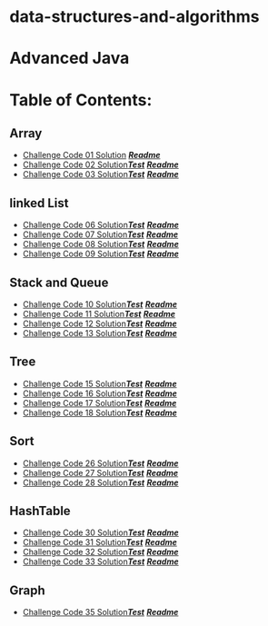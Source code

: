 # data-structures-and-algorithms
# Advanced Java




# Table of Contents:
## Array

- [Challenge Code 01 Solution](https://github.com/AyaaBe95/data-structures-and-algorithms401/blob/main/app/src/main/java/data/structures/and/algorithms401/reverseArray.java)  [***Readme***](https://github.com/AyaaBe95/data-structures-and-algorithms401/blob/main/readme/reverseArray.md)
- [Challenge Code 02 Solution](https://github.com/AyaaBe95/data-structures-and-algorithms401/blob/main/app/src/main/java/data/structures/and/algorithms401/shiftArray.java)[***Test***](https://github.com/AyaaBe95/data-structures-and-algorithms401/blob/main/app/src/test/java/data/structures/and/algorithms401/Library.java) [***Readme***](https://github.com/AyaaBe95/data-structures-and-algorithms401/blob/main/readme/shiftArray.md)
- [Challenge Code 03 Solution](https://github.com/AyaaBe95/data-structures-and-algorithms401/blob/main/binarysearch/lib/src/main/java/binarysearch/binarySearch.java)[***Test***](https://github.com/AyaaBe95/data-structures-and-algorithms401/blob/main/binarysearch/lib/src/test/java/binarysearch/LibraryTest.java) [***Readme***](https://github.com/AyaaBe95/data-structures-and-algorithms401/blob/main/readme/binarySearch.md)

## linked List
- [Challenge Code 06 Solution](https://github.com/AyaaBe95/data-structures-and-algorithms401/blob/linked-list/Data-Structures/lib/src/main/java/Data/Structures/LinkedList.java)[***Test***](https://github.com/AyaaBe95/data-structures-and-algorithms401/blob/linked-list/Data-Structures/lib/src/test/java/Data/Structures/LinkedListTest.java) [***Readme***](https://github.com/AyaaBe95/data-structures-and-algorithms401/blob/main/readme/Linked-List.md)
- [Challenge Code 07 Solution](https://github.com/AyaaBe95/data-structures-and-algorithms401/blob/ll-insertions/Data-Structures/lib/src/main/java/Data/Structures/LinkedList.java)[***Test***](https://github.com/AyaaBe95/data-structures-and-algorithms401/blob/ll-insertions/Data-Structures/lib/src/test/java/Data/Structures/LinkedListTest.java) [***Readme***](https://github.com/AyaaBe95/data-structures-and-algorithms401/blob/main/readme/insertion.md)
- [Challenge Code 08 Solution](https://github.com/AyaaBe95/data-structures-and-algorithms401/blob/ll-kth-from-end/Data-Structures/lib/src/main/java/Data/Structures/LinkedList.java)[***Test***](https://github.com/AyaaBe95/data-structures-and-algorithms401/blob/ll-kth-from-end/Data-Structures/lib/src/test/java/Data/Structures/KthFromTheEnd.java) [***Readme***](https://github.com/AyaaBe95/data-structures-and-algorithms401/blob/main/readme/kth.md)
- [Challenge Code 09 Solution](https://github.com/AyaaBe95/data-structures-and-algorithms401/blob/ll-zip/Data-Structures/lib/src/main/java/Data/Structures/LinkedList.java)[***Test***](https://github.com/AyaaBe95/data-structures-and-algorithms401/blob/ll-zip/Data-Structures/lib/src/test/java/Data/Structures/mergeTest.java) [***Readme***](https://github.com/AyaaBe95/data-structures-and-algorithms401/blob/main/readme/merge.md)

## Stack and Queue
- [Challenge Code 10 Solution](https://github.com/AyaaBe95/data-structures-and-algorithms401/tree/stack-and-queue/Data-Structures/stack-and-queue/lib/src/main/java/stack/and/queue)[***Test***](https://github.com/AyaaBe95/data-structures-and-algorithms401/blob/main/Data-Structures/stack-and-queue/lib/src/test/java/stack/and/queue/LibraryTest.java) [***Readme***](https://github.com/AyaaBe95/data-structures-and-algorithms401/blob/main/readme/StackAndQueue.md)
- [Challenge Code 11 Solution](https://github.com/AyaaBe95/data-structures-and-algorithms401/blob/main/Data-Structures/stack-and-queue/lib/src/main/java/stack/and/queue/PseudoQueue.java)[***Test***](https://github.com/AyaaBe95/data-structures-and-algorithms401/blob/main/Data-Structures/stack-and-queue/lib/src/test/java/stack/and/queue/PseudoQueueTest.java) [***Readme***](https://github.com/AyaaBe95/data-structures-and-algorithms401/blob/main/readme/stackWithQueue.md)
- [Challenge Code 12 Solution](https://github.com/AyaaBe95/data-structures-and-algorithms401/blob/main/Data-Structures/stack-and-queue/lib/src/main/java/stack/and/queue/AnimalShelter.java)[***Test***](https://github.com/AyaaBe95/data-structures-and-algorithms401/blob/main/Data-Structures/stack-and-queue/lib/src/test/java/stack/and/queue/TestAnimal.java) [***Readme***](https://github.com/AyaaBe95/data-structures-and-algorithms401/blob/main/readme/fifo-animal-shelter.md)
- [Challenge Code 13 Solution](https://github.com/AyaaBe95/data-structures-and-algorithms401/blob/main/Data-Structures/stack-and-queue/lib/src/main/java/stack/and/queue/MultiBracketValidation.java)[***Test***](https://github.com/AyaaBe95/data-structures-and-algorithms401/blob/main/Data-Structures/stack-and-queue/lib/src/test/java/stack/and/queue/MultiBracketValidationTest.java) [***Readme***](https://github.com/AyaaBe95/data-structures-and-algorithms401/blob/main/readme/multiBracketValidation%20.md)

## Tree
- [Challenge Code 15 Solution](https://github.com/AyaaBe95/data-structures-and-algorithms401/tree/main/Data-Structures/trees/app/src/main/java/trees)[***Test***](https://github.com/AyaaBe95/data-structures-and-algorithms401/tree/main/Data-Structures/trees/app/src/test/java/trees) [***Readme***](https://github.com/AyaaBe95/data-structures-and-algorithms401/blob/main/readme/tree.md)
-  [Challenge Code 16 Solution](https://github.com/AyaaBe95/data-structures-and-algorithms401/blob/find-maximum-binary-tree/Data-Structures/trees/app/src/main/java/trees/BinaryTree.java)[***Test***](https://github.com/AyaaBe95/data-structures-and-algorithms401/blob/find-maximum-binary-tree/Data-Structures/trees/app/src/test/java/trees/FindMaxTest.java) [***Readme***](https://github.com/AyaaBe95/data-structures-and-algorithms401/blob/main/readme/find-maximum-binary-tree.md)
- [Challenge Code 17 Solution](https://github.com/AyaaBe95/data-structures-and-algorithms401/blob/Breadth-first/Data-Structures/trees/app/src/main/java/trees/BinaryTree.java)[***Test***](https://github.com/AyaaBe95/data-structures-and-algorithms401/blob/main/Data-Structures/trees/app/src/test/java/trees/breadthFirstTest.java) [***Readme***](https://github.com/AyaaBe95/data-structures-and-algorithms401/blob/main/readme/Breadth-first.md)
- [Challenge Code 18 Solution](https://github.com/AyaaBe95/data-structures-and-algorithms401/blob/main/Data-Structures/utilities/app/src/main/java/utilities/FizzBuzzTree.java)[***Test***](https://github.com/AyaaBe95/data-structures-and-algorithms401/blob/main/Data-Structures/utilities/app/src/test/java/utilities/FizzBuzzTreeTest.java) [***Readme***](https://github.com/AyaaBe95/data-structures-and-algorithms401/blob/main/readme/fizzbuzztree.md)

## Sort
- [Challenge Code 26 Solution](https://github.com/AyaaBe95/data-structures-and-algorithms401/blob/main/blog/app/src/main/java/blog/insertionSort.java)[***Test***](https://github.com/AyaaBe95/data-structures-and-algorithms401/blob/main/blog/app/src/test/java/blog/AppTest.java) [***Readme***](https://github.com/AyaaBe95/data-structures-and-algorithms401/blob/main/blog/BLOG.md)
- [Challenge Code 27 Solution](https://github.com/AyaaBe95/data-structures-and-algorithms401/blob/main/blog/app/src/main/java/blog/mergeSort.java)[***Test***](https://github.com/AyaaBe95/data-structures-and-algorithms401/blob/main/blog/app/src/test/java/blog/mergeTest.java) [***Readme***](https://github.com/AyaaBe95/data-structures-and-algorithms401/blob/main/blog/BLOG2.md)
- [Challenge Code 28 Solution](https://github.com/AyaaBe95/data-structures-and-algorithms401/blob/main/blog/app/src/main/java/blog/mergeSort.java)[***Test***](https://github.com/AyaaBe95/data-structures-and-algorithms401/blob/main/blog/app/src/test/java/blog/mergeTest.java) [***Readme***](https://github.com/AyaaBe95/data-structures-and-algorithms401/blob/main/blog/BLOG3.md)

## HashTable
- [Challenge Code 30 Solution](https://github.com/AyaaBe95/data-structures-and-algorithms401/blob/main/hashtable/app/src/main/java/hashtable/hashtable.java)[***Test***](https://github.com/AyaaBe95/data-structures-and-algorithms401/blob/main/hashtable/app/src/test/java/hashtable/hashtableTest.java) [***Readme***](github.com/AyaaBe95/data-structures-and-algorithms401/blob/main/readme/hashtable.md)
- [Challenge Code 31 Solution](https://github.com/AyaaBe95/data-structures-and-algorithms401/blob/main/hashtable/app/src/main/java/hashtable/repeatedWord.java)[***Test***](https://github.com/AyaaBe95/data-structures-and-algorithms401/blob/main/hashtable/app/src/test/java/hashtable/RepeatedWordTest.java) [***Readme***](https://github.com/AyaaBe95/data-structures-and-algorithms401/blob/main/readme/repeatedWord.md)
 - [Challenge Code 32 Solution](https://github.com/AyaaBe95/data-structures-and-algorithms401/blob/main/hashtable/app/src/main/java/hashtable/repeatedWord.java)[***Test***](https://github.com/AyaaBe95/data-structures-and-algorithms401/blob/main/hashtable/app/src/test/java/hashtable/RepeatedWordTest.java) [***Readme***](github.com/AyaaBe95/data-structures-and-algorithms401/blob/main/readme/hashtable.md)
 - [Challenge Code 33 Solution](https://github.com/AyaaBe95/data-structures-and-algorithms401/blob/main/hashtable/app/src/main/java/hashtable/leftJoin.java)[***Test***](https://github.com/AyaaBe95/data-structures-and-algorithms401/blob/main/hashtable/app/src/test/java/hashtable/leftJoinTest.java) [***Readme***](https://github.com/AyaaBe95/data-structures-and-algorithms401/blob/main/readme/leftjoin.md)

 
## Graph
- [Challenge Code 35 Solution](https://github.com/AyaaBe95/data-structures-and-algorithms401/tree/main/graph/app/src/main/java/graph)[***Test***](https://github.com/AyaaBe95/data-structures-and-algorithms401/blob/main/graph/app/src/test/java/graph/graphTest.java) [***Readme***](https://github.com/AyaaBe95/data-structures-and-algorithms401/blob/main/readme/graph.md)

 





